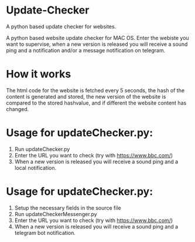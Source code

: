 # Update-Checker
A python based update checker for websites.

A python based website update checker for MAC OS. 
Enter the webiste you want to supervise, when a new version is released you will receive a sound ping and a notification and/or a message notification on telegram.

# How it works
The html code for the website is fetched every 5 seconds, the hash of the content is generated and stored, the new version of the website is compared to the stored hashvalue, and if different the website content has changed.

 
# Usage for updateChecker.py:
1. Run updateChecker.py
2. Enter the URL you want to check (try with https://www.bbc.com/)
3. When a new version is released you will receive a sound ping and a local notification.
    
    
# Usage for updateChecker.py:
1. Setup the necessary fields in the source file
1. Run updateCheckerMessenger.py
3. Enter the URL you want to check (try with https://www.bbc.com/)
4. When a new version is released you will receive a sound ping and a telegram bot notification.
